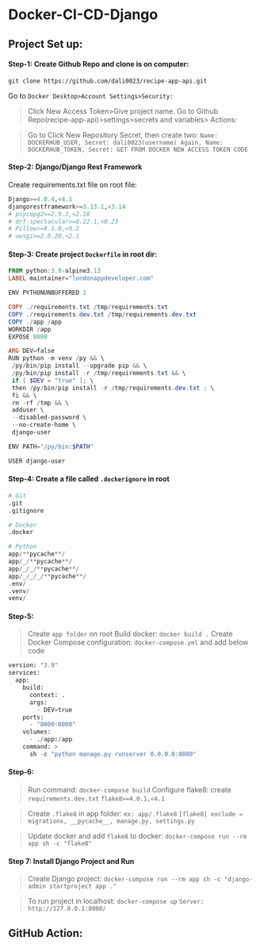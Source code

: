 # Docker-CI-CD-Django

## Project Set up:

#### Step-1: Create Github Repo and clone is on computer:

`git clone https://github.com/dali0023/recipe-app-api.git`

Go to `Docker Desktop>Account Settings>Security:` 
> Click New Access Token>Give project name. 
> Go to Github Repo(recipe-app-api)>settings>secrets and variables> Actions: 

> Go to Click New Repository Secret, then create two:
  `Name: DOCKERHUB_USER, Secret: dali0023(username)
   Again, Name: DOCKERHUB_TOKEN, Secret: GET FROM DOCKER NEW ACCESS TOKEN CODE`

#### Step-2: Django/Django Rest Framework
Create requirements.txt file on root file:

```python
Django>=4.0.4,<4.1
djangorestframework>=3.13.1,<3.14
# psycopg2>=2.9.3,<2.10
# drf-spectacular>=0.22.1,<0.23
# Pillow>=9.1.0,<9.2
# uwsgi>=2.0.20,<2.1
```

#### Step-3: Create project `Dockerfile` in root dir:

```powershell
FROM python:3.9-alpine3.13
LABEL maintainer="londonappdeveloper.com"

ENV PYTHONUNBUFFERED 1

COPY ./requirements.txt /tmp/requirements.txt
COPY ./requirements.dev.txt /tmp/requirements.dev.txt
COPY ./app /app
WORKDIR /app
EXPOSE 8000

ARG DEV=false
RUN python -m venv /py && \
 /py/bin/pip install --upgrade pip && \
 /py/bin/pip install -r /tmp/requirements.txt && \
 if [ $DEV = "true" ]; \
 then /py/bin/pip install -r /tmp/requirements.dev.txt ; \
 fi && \
 rm -rf /tmp && \
 adduser \
 --disabled-password \
 --no-create-home \
 django-user

ENV PATH="/py/bin:$PATH"

USER django-user
```

#### Step-4: Create a file called `.dockerignore` in root

``` python
# Git
.git
.gitignore

# Docker
.docker

# Python
app/**pycache**/
app/_/**pycache**/
app/_/_/**pycache**/
app/_/_/_/**pycache**/
.env/
.venv/
venv/
```

#### Step-5:

> Create `app folder` on root
> Build docker: `docker build .`
> Create Docker Compose configuration: `docker-compose.yml` and add below code

```python
version: "3.9"
services:
  app:
    build:
      context: .
      args:
        - DEV=true
    ports:
      - "8000:8000"
    volumes:
      - ./app:/app
    command: >
      sh -c "python manage.py runserver 0.0.0.0:8000"
```

#### Step-6:

> Run command: `docker-compose build`
> Configure flake8: create `requirements.dev.txt`
  `flake8>=4.0.1,<4.1`

> Create `.flake8` in app folder: `ex: app/.flake8`
`
[flake8]
exclude =
  migrations,
  __pycache__,
  manage.py,
  settings.py
`

> Update docker and add `flake8` to docker:
  `docker-compose run --rm app sh -c "flake8"`

#### Step 7: Install Django Project and Run

> Create Django project:
  `docker-compose run --rm app sh -c "django-admin startproject app ."`

> To run project in localhost: `docker-compose up`
  `Server: http://127.0.0.1:8000/`


## GitHub Action:
